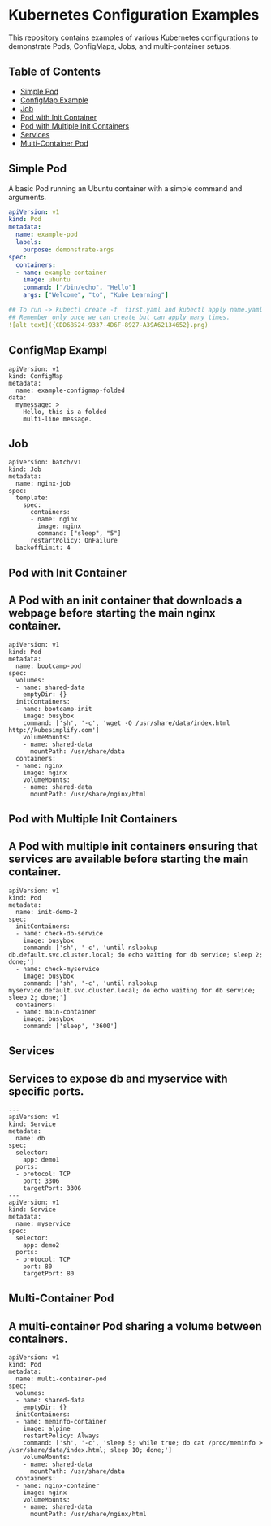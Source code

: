 # Kubernetes Configuration Examples

This repository contains examples of various Kubernetes configurations to demonstrate Pods, ConfigMaps, Jobs, and multi-container setups.

## Table of Contents
- [Simple Pod](#simple-pod)
- [ConfigMap Example](#configmap-example)
- [Job](#job)
- [Pod with Init Container](#pod-with-init-container)
- [Pod with Multiple Init Containers](#pod-with-multiple-init-containers)
- [Services](#services)
- [Multi-Container Pod](#multi-container-pod)

## Simple Pod
A basic Pod running an Ubuntu container with a simple command and arguments.
```yaml
apiVersion: v1
kind: Pod
metadata:
  name: example-pod
  labels:
    purpose: demonstrate-args
spec:
  containers:
  - name: example-container
    image: ubuntu
    command: ["/bin/echo", "Hello"]  
    args: ["Welcome", "to", "Kube Learning"]

## To run -> kubectl create -f  first.yaml and kubectl apply name.yaml
## Remember only once we can create but can apply many times.
![alt text]({CDD68524-9337-4D6F-8927-A39A62134652}.png)

```
## ConfigMap Exampl
```
apiVersion: v1
kind: ConfigMap
metadata:
  name: example-configmap-folded
data:
  mymessage: >
    Hello, this is a folded
    multi-line message.
```

## Job
```
apiVersion: batch/v1
kind: Job
metadata:
  name: nginx-job
spec:
  template:
    spec:
      containers:
      - name: nginx
        image: nginx
        command: ["sleep", "5"]  
      restartPolicy: OnFailure  
  backoffLimit: 4 
```
## Pod with Init Container
## A Pod with an init container that downloads a webpage before starting the main nginx container.
```
apiVersion: v1
kind: Pod
metadata:
  name: bootcamp-pod
spec:
  volumes:
  - name: shared-data
    emptyDir: {}
  initContainers:
  - name: bootcamp-init
    image: busybox
    command: ['sh', '-c', 'wget -O /usr/share/data/index.html http://kubesimplify.com']
    volumeMounts:
    - name: shared-data
      mountPath: /usr/share/data
  containers:
  - name: nginx
    image: nginx
    volumeMounts:
    - name: shared-data
      mountPath: /usr/share/nginx/html
```
## Pod with Multiple Init Containers
## A Pod with multiple init containers ensuring that services are available before starting the main container.
```
apiVersion: v1
kind: Pod
metadata:
  name: init-demo-2
spec:
  initContainers:
  - name: check-db-service
    image: busybox
    command: ['sh', '-c', 'until nslookup db.default.svc.cluster.local; do echo waiting for db service; sleep 2; done;']
  - name: check-myservice
    image: busybox
    command: ['sh', '-c', 'until nslookup myservice.default.svc.cluster.local; do echo waiting for db service; sleep 2; done;']
  containers:
  - name: main-container
    image: busybox
    command: ['sleep', '3600']
```
## Services
## Services to expose db and myservice with specific ports.
```
---
apiVersion: v1
kind: Service
metadata:
  name: db
spec:
  selector:
    app: demo1
  ports:
  - protocol: TCP
    port: 3306
    targetPort: 3306
---
apiVersion: v1
kind: Service
metadata:
  name: myservice
spec:
  selector:
    app: demo2
  ports:
  - protocol: TCP
    port: 80
    targetPort: 80
```

## Multi-Container Pod
## A multi-container Pod sharing a volume between containers.
```
apiVersion: v1
kind: Pod
metadata:
  name: multi-container-pod
spec:
  volumes:
  - name: shared-data
    emptyDir: {}
  initContainers:
  - name: meminfo-container
    image: alpine
    restartPolicy: Always
    command: ['sh', '-c', 'sleep 5; while true; do cat /proc/meminfo > /usr/share/data/index.html; sleep 10; done;']
    volumeMounts:
    - name: shared-data
      mountPath: /usr/share/data
  containers:
  - name: nginx-container
    image: nginx
    volumeMounts:
    - name: shared-data
      mountPath: /usr/share/nginx/html
      
```